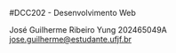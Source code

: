 #DCC202 - Desenvolvimento Web

José Guilherme Ribeiro Yung
202465049A
jose.guilherme@estudante.ufjf.br